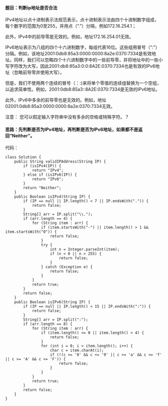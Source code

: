 #### 题目：判断ip地址是否合法
IPv4地址以点十进制表示法规范表示，点十进制表示法由四个十进制数字组成，每个数字的范围为0至255，并用点（“.”）分隔，例如172.16.254.1；

此外，IPv4中的前导零是无效的。例如，地址172.16.254.01无效。

IPv6地址表示为八组的四个十六进制数字，每组代表16位。这些组用冒号（“:”）分隔。例如，该地址2001:0db8:85a3:0000:0000:8a2e:0370:7334是有效地址。同样，我们可以忽略四个十六进制数字中的一些前导零，并将地址中的一些小写字符改为大写，因此2001:db8:85a3:0:0:8A2E:0370:7334也是有效的IPv6地址（忽略前导零并使用大写）。

但是，我们不使用两个连续的冒号（：:)来将单个零值的连续组替换为一个空组，以追求简单性。例如，2001:0db8:85a3::8A2E:0370:7334是无效的IPv6地址。

此外，IPv6中多余的前导零也是无效的。例如，地址02001:0db8:85a3:0000:0000:8a2e:0370:7334无效。

注意： 您可以假定输入字符串中没有多余的空格或特殊字符。？

#### 思路：先判断是否为IPv4地址，再判断是否为IPv6地址，如果都不是返回“Neither”。
代码：
```
class Solution {
    public String validIPAddress(String IP) {
        if (isIPv4(IP)) {
            return "IPv4";
        } else if (isIPv6(IP)) {
            return "IPv6";
        }
        return "Neither";
    }
    public Boolean isIPv4(String IP) {
        if (IP == null || IP.length() < 7 || IP.endsWith(".")) {
            return false;
        }
        String[] arr = IP.split("\\.");
        if (arr.length == 4) {
            for (String item : arr) {
                if (item.startsWith("-") || item.length() > 1 && item.startsWith("0")) {
                    return false;
                }
                try {
                    int n = Integer.parseInt(item);
                    if (n < 0 || n > 255) {
                        return false;
                    }
                } catch (Exception e) {
                    return false;
                }
            }
            return true;
        }
        return false;
    }
    public Boolean isIPv6(String IP) {
        if (IP == null || IP.length() < 15 || IP.endsWith(":")) {
            return false;
        }
        String[] arr = IP.split(":");
        if (arr.length == 8) {
            for (String item : arr) {
                if (item.length() <= 0 || item.length() > 4) {
                    return false;
                }
                for (int i = 0; i < item.length(); i++) {
                    char c = item.charAt(i);
                    if (!(c >= '0' && c <= '9' || c >= 'a' && c <= 'f' || c >= 'A' && c <= 'F')) {
                        return false;
                    }
                }
            }
            return true;
        }
        return false;
    }
}
```
